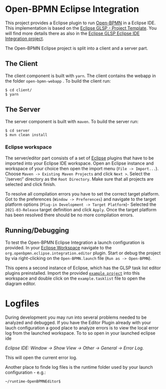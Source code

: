 # Open-BPMN Eclipse Integration

This project provides a Eclipse plugin to run [Open-BPMN](https://github.com/imixs/open-bpmn) in a Eclipse IDE. 
This implementation is based on the [Eclipse GLSP - Project Template](https://github.com/eclipse-glsp/glsp-examples/tree/master/project-templates/java-emf-eclipse). You will find more details there as also in the [Eclipse GLSP Eclipse IDE Integration project](https://github.com/eclipse-glsp/glsp-eclipse-integration).

The Open-BPMN Eclipse project is split into a client and a server part.

## The Client

The client component is built with `yarn`. The client contains the webapp in the folder `open-bpmn-webapp` . To build the client run:

	$ cd client/
	$ yarn

	
## The Server 

The server component is built with `maven`. To build the server run:

	$ cd server
	$ mvn clean install
	
	
### Eclipse workspace

The server/editor part consists of a set of [Eclipse](https://www.eclipse.org/ide/) plugins that have to be imported into your Eclipse IDE workspace.
Open an Eclipse instance and workspace of your choice then open the import menu (`File -> Import...`).
Choose `Maven -> Existing Maven Projects` and click `Next >`.
Select the '/server/' directory as the `Root Directory`. Make sure that all projects are selected and click finish.

To resolve all compilation errors you have to set the correct target platform.
Got to the preferences (`Window -> Preferences`) and navigate to the target platform options (`Plug-in Development -> Target Platform`)-
Selected the `2021-03-Release` target definition and click `Apply`.
Once the target platform has been resolved there should be no more compilation errors.



## Running/Debugging 

To test the Open-BPMN Eclipse Integration a launch configuration is provided. In your [Eclipse Workspace](#eclipse-workspace) navigate to the
`org.openbpmn.eclipse.integration.editor` plugin. Start or debug the project by via right-clicking on the `Open-BPMN.launch` file (`Run as -> Open-BPMN`).

This opens a second instance of Eclipse, which has the GLSP task list editor plugins preinstalled.
Import the provided [`example project`](glsp-server/workspace/TaskListExample/) into this workspace and double click on the `example.tasklist` file to open the diagram editor.




# Logfiles

During development you may run into several problems needed to be analyzed and debugged. If you have the Editor Plugin already with your lauch configuration a good place to analyze errors is to view the local error log from the launched workspace. To to so open in your launched eclipse ide

_Eclipse IDE: Window -> Show View -> Other -> General -> Error Log._

This will open the current error log.

Another place to finde log files is the runtime folder used by your launch configuration - e.g.:

	~/runtime-OpenBPMNEditor$
